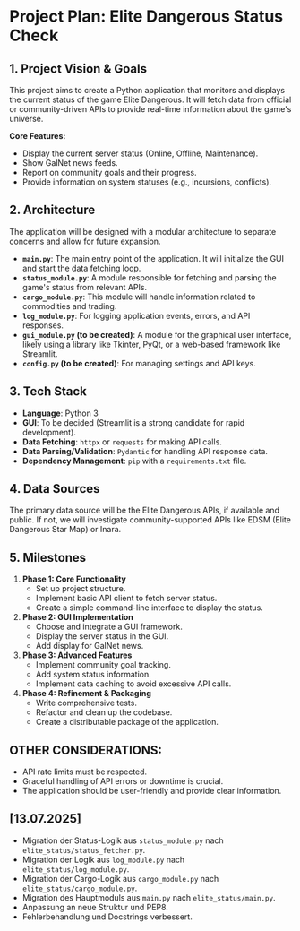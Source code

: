 # Project Plan: Elite Dangerous Status Check

## 1. Project Vision & Goals

This project aims to create a Python application that monitors and displays the current status of the game Elite Dangerous. It will fetch data from official or community-driven APIs to provide real-time information about the game's universe.

**Core Features:**
- Display the current server status (Online, Offline, Maintenance).
- Show GalNet news feeds.
- Report on community goals and their progress.
- Provide information on system statuses (e.g., incursions, conflicts).

## 2. Architecture

The application will be designed with a modular architecture to separate concerns and allow for future expansion.

- **`main.py`**: The main entry point of the application. It will initialize the GUI and start the data fetching loop.
- **`status_module.py`**: A module responsible for fetching and parsing the game's status from relevant APIs.
- **`cargo_module.py`**: This module will handle information related to commodities and trading.
- **`log_module.py`**: For logging application events, errors, and API responses.
- **`gui_module.py` (to be created)**: A module for the graphical user interface, likely using a library like Tkinter, PyQt, or a web-based framework like Streamlit.
- **`config.py` (to be created)**: For managing settings and API keys.

## 3. Tech Stack
- **Language**: Python 3
- **GUI**: To be decided (Streamlit is a strong candidate for rapid development).
- **Data Fetching**: `httpx` or `requests` for making API calls.
- **Data Parsing/Validation**: `Pydantic` for handling API response data.
- **Dependency Management**: `pip` with a `requirements.txt` file.

## 4. Data Sources

The primary data source will be the Elite Dangerous APIs, if available and public. If not, we will investigate community-supported APIs like EDSM (Elite Dangerous Star Map) or Inara.

## 5. Milestones

1.  **Phase 1: Core Functionality**
    -   Set up project structure.
    -   Implement basic API client to fetch server status.
    -   Create a simple command-line interface to display the status.
2.  **Phase 2: GUI Implementation**
    -   Choose and integrate a GUI framework.
    -   Display the server status in the GUI.
    -   Add display for GalNet news.
3.  **Phase 3: Advanced Features**
    -   Implement community goal tracking.
    -   Add system status information.
    -   Implement data caching to avoid excessive API calls.
4.  **Phase 4: Refinement & Packaging**
    -   Write comprehensive tests.
    -   Refactor and clean up the codebase.
    -   Create a distributable package of the application.

## OTHER CONSIDERATIONS:

- API rate limits must be respected.
- Graceful handling of API errors or downtime is crucial.
- The application should be user-friendly and provide clear information.

## [13.07.2025]
- Migration der Status-Logik aus `status_module.py` nach `elite_status/status_fetcher.py`.
- Migration der Logik aus `log_module.py` nach `elite_status/log_module.py`.
- Migration der Cargo-Logik aus `cargo_module.py` nach `elite_status/cargo_module.py`.
- Migration des Hauptmoduls aus `main.py` nach `elite_status/main.py`.
- Anpassung an neue Struktur und PEP8.
- Fehlerbehandlung und Docstrings verbessert.
